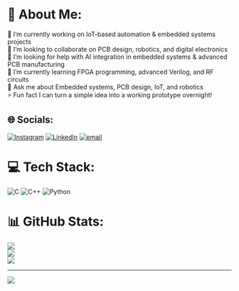 # 💫 About Me:
🔭 I’m currently working on IoT-based automation & embedded systems projects  <br>👯 I’m looking to collaborate on PCB design, robotics, and digital electronics <br>🤝 I’m looking for help with AI integration in embedded systems & advanced PCB manufacturing<br>🌱 I’m currently learning FPGA programming, advanced Verilog, and RF circuits<br>💬 Ask me about Embedded systems, PCB design, IoT, and robotics<br>⚡ Fun fact I can turn a simple idea into a working prototype overnight!


## 🌐 Socials:
[![Instagram](https://img.shields.io/badge/Instagram-%23E4405F.svg?logo=Instagram&logoColor=white)](https://instagram.com/https://www.instagram.com/_bhavsar_shivansh_/?utm_source=qr&igsh=YmttemEwaXN4bDFm#) [![LinkedIn](https://img.shields.io/badge/LinkedIn-%230077B5.svg?logo=linkedin&logoColor=white)](https://linkedin.com/in/https://www.linkedin.com/in/shivansh-bhavsar) [![email](https://img.shields.io/badge/Email-D14836?logo=gmail&logoColor=white)](mailto:shivanshbhavsar02@gmail.com) 

# 💻 Tech Stack:
![C](https://img.shields.io/badge/c-%2300599C.svg?style=for-the-badge&logo=c&logoColor=white) ![C++](https://img.shields.io/badge/c++-%2300599C.svg?style=for-the-badge&logo=c%2B%2B&logoColor=white) ![Python](https://img.shields.io/badge/python-3670A0?style=for-the-badge&logo=python&logoColor=ffdd54)
# 📊 GitHub Stats:
![](https://github-readme-stats.vercel.app/api?username=shivansh-bhavsar&theme=github_dark&hide_border=false&include_all_commits=false&count_private=false)<br/>
![](https://github-readme-streak-stats.herokuapp.com/?user=shivansh-bhavsar&theme=github_dark&hide_border=false)<br/>
![](https://github-readme-stats.vercel.app/api/top-langs/?username=shivansh-bhavsar&theme=github_dark&hide_border=false&include_all_commits=false&count_private=false&layout=compact)

---
[![](https://visitcount.itsvg.in/api?id=shivansh-bhavsar&icon=0&color=0)](https://visitcount.itsvg.in)

<!-- Proudly created with GPRM ( https://gprm.itsvg.in ) -->
